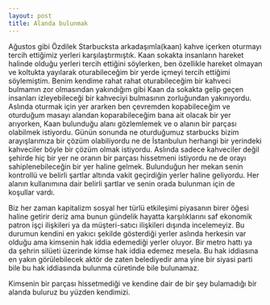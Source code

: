 ```yaml
---
layout: post
title: Alanda bulunmak
---
```


Ağustos gibi Özdilek Starbucksta arkadaşımla(kaan) kahve içerken oturmayı tercih ettiğimiz yerleri karşılaştırmıştık. Kaan sokakta insanların hareket halinde olduğu yerleri tercih ettiğini söylerken, ben özellikle hareket olmayan ve koltukta yayılarak oturabileceğim bir yerde içmeyi tercih ettiğimi söylemiştim.
Benim kendime rahat rahat oturabileceğim bir kahveci bulmamın zor olmasından yakındığım gibi Kaan da sokakta gelip geçen insanları izleyebileceği bir kahveciyi bulmasının zorluğundan yakınıyordu. Aslında oturmak için yer ararken ben çevremden kopabileceğim ve oturduğum masayı alandan koparabileceğim bana ait olacak bir yer arıyorken, Kaan bulunduğu alanı gözlemlemek ve o alanın bir parçası olabilmek istiyordu.
Günün sonunda ne oturduğumuz starbucks bizim arayışlarımıza bir çözüm olabiliyordu ne de İstanbulun herhangi bir yerindeki kahveciler böyle bir çözüm olmak istiyordu. Aslında sadece kahveciler değil şehirde hiç bir yer ne oranın bir parçası hissetmeni istiyordu ne de orayı sahiplenebileceğin bir yer haline gelmek. Bulunduğun her mekan senin kontrollü ve belirli şartlar altında vakit geçirdiğin yerler haline geliyordu. Her alanın kullanımına dair belirli şartlar ve senin orada bulunman için de koşullar vardı.

Biz her zaman kapitalizm sosyal her türlü etkileşimi piyasanın birer öğesi haline getirir deriz ama bunun gündelik hayatta karşılıklarını saf ekonomik patron işçi ilişkileri ya da müşteri-satıcı ilişkileri dışında incelemeyiz. Bu durumun kendini en yakıcı şekilde gösterdiği yerler aslında herkesin var olduğu ama kimsenin hak iddia edemediği yerler oluyor. Bir metro hattı ya da şehrin silüeti üzerinde kimse hak iddia edemez mesela. Bu hak iddiasına en yakın görülebilecek aktör de zaten belediyedir ama yine bir siyasi parti bile bu hak iddiasında bulunma cüretinde bile bulunamaz.

Kimsenin bir parçası hissetmediği ve kendine dair de bir şey bulamadığı bir alanda buluruz bu yüzden kendimizi.

